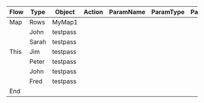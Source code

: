 | Flow | Type  | Object   | Action | ParamName | ParamType | ParamValue |
| ---- | ----- | -------- | ------ | --------- | --------- | ---------- |
| Map  | Rows  | MyMap1   |        |           |           |            |
|      | John  | testpass |        |           |           |            |
|      | Sarah | testpass |        |           |           |            |
| This | Jim   | testpass |        |           |           |            |
|      | Peter | testpass |        |           |           |            |
|      | John  | testpass |        |           |           |            |
|      | Fred  | testpass |        |           |           |            |
| End  |       |          |        |           |           |            |
